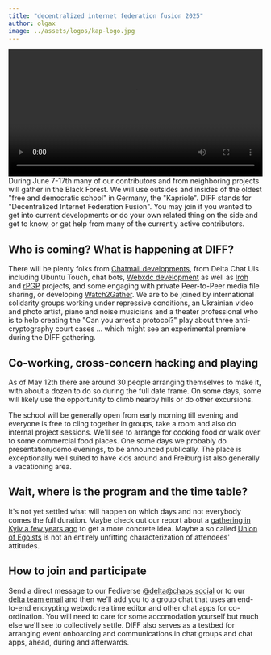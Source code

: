 ```yaml
---
title: "decentralized internet federation fusion 2025"
author: olgax
image: ../assets/logos/kap-logo.jpg
---
```


<video controls style="width:560px; max-width: 100%;"><source src="https://chatmail.at/video/diff-invitation2-2025.mp4" type="video/mp4"></video>
During June 7-17th many of our contributors and from neighboring projects will gather in the Black Forest. 
We will use outsides and insides of the oldest "free and democratic school" in Germany, the "Kapriole".
DIFF stands for "Decentralized Internet Federation Fusion". 
You may join if you wanted to get into current developments or do your own related thing on the side
and get to know, or get help from many of the currently active contributors. 

## Who is coming? What is happening at DIFF? 

There will be plenty folks from [Chatmail developments](https://chatmail.at), from Delta Chat UIs including Ubuntu Touch, chat bots, 
[Webxdc development](https://webxdc.org) as well as [Iroh](https://iroh.computer) and [rPGP](https://github.com/rpgp/rpgp) projects,
and some engaging with private Peer-to-Peer media file sharing, or developing [Watch2Gather](https://w2g.tv/en/). 
We are to be joined by international solidarity groups working under repressive conditions, 
an Ukrainian video and photo artist, piano and noise musicians
and a theater professional who is to help creating the "Can you arrest a protocol?" play about three anti-cryptography court cases ... 
which might see an experimental premiere during the DIFF gathering. 

## Co-working, cross-concern hacking and playing

As of May 12th there are around 30 people arranging themselves to make it,
with about a dozen to do so during the full date frame. 
On some days, some will likely use the opportunity to climb nearby hills or
do other excursions. 

The school will be generally open from early morning till evening
and everyone is free to cling together in groups, take a room and also do internal project sessions. 
We'll see to arrange for cooking food or walk over to some commercial food places. 
One some days we probably do presentation/demo evenings, to be announced publically. 
The place is exceptionally well suited to have kids around and Freiburg
ist also generally a vacationing area. 

## Wait, where is the program and the time table? 

It's not yet settled what will happen on which days and not everybody comes the full duration. 
Maybe check out our report about a [gathering in Kyiv a few years ago](https://delta.chat/en/2019-05-08-xyiv) 
to get a more concrete idea. 
Maybe a so called [Union of Egoists](https://en.wikipedia.org/wiki/Union_of_egoists)
is not an entirely unfitting characterization of attendees' attitudes. 

## How to join and participate 

Send a direct message to our Fediverse [@delta@chaos.social](https://chaos.social/@delta)
or to our [delta team email](delta@merlinux.eu) and then we'll add you to 
a group chat that uses an end-to-end encrypting webxdc realtime editor and other chat apps for co-ordination. 
You will need to care for some accomodation yourself but much else we'll see to collectively settle.
DIFF also serves as a testbed for arranging event onboarding and communications in chat groups and chat apps,
ahead, during and afterwards. 

